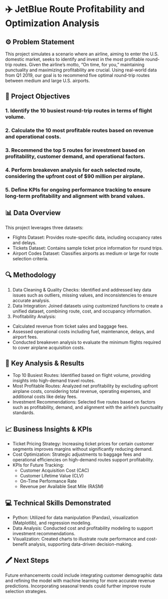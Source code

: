 # ✈️ JetBlue Route Profitability and Optimization Analysis

## ⚙️ Problem Statement

This project simulates a scenario where an airline, aiming to enter the U.S. domestic market, seeks to identify and invest in the most profitable round-trip routes. Given the airline’s motto, “On time, for you,” maintaining punctuality and maximizing profitability are crucial. Using real-world data from Q1 2019, our goal is to recommend five optimal round-trip routes between medium and large U.S. airports.

## 🎯 Project Objectives

### 1. Identify the 10 busiest round-trip routes in terms of flight volume.
### 2. Calculate the 10 most profitable routes based on revenue and operational costs.
### 3. Recommend the top 5 routes for investment based on profitability, customer demand, and operational factors.
### 4. Perform breakeven analysis for each selected route, considering the upfront cost of $90 million per airplane.
### 5. Define KPIs for ongoing performance tracking to ensure long-term profitability and alignment with brand values.

## 📊 Data Overview

This project leverages three datasets:

- Flights Dataset: Provides route-specific data, including occupancy rates and delays.
- Tickets Dataset: Contains sample ticket price information for round trips.
- Airport Codes Dataset: Classifies airports as medium or large for route selection criteria.

## 🔍 Methodology

1. Data Cleaning & Quality Checks: Identified and addressed key data issues such as outliers, missing values, and inconsistencies to ensure accurate analysis.
2. Data Integration: Joined datasets using customized functions to create a unified dataset, combining route, cost, and occupancy information.
3. Profitability Analysis:
- Calculated revenue from ticket sales and baggage fees.
- Assessed operational costs including fuel, maintenance, delays, and airport fees.
- Conducted breakeven analysis to evaluate the minimum flights required to cover airplane acquisition costs.

## 🔎 Key Analysis & Results

- Top 10 Busiest Routes: Identified based on flight volume, providing insights into high-demand travel routes.
- Most Profitable Routes: Analyzed net profitability by excluding upfront airplane costs, considering total revenue, operating expenses, and additional costs like delay fees.
- Investment Recommendations: Selected five routes based on factors such as profitability, demand, and alignment with the airline’s punctuality standards.

## 📈 Business Insights & KPIs

- Ticket Pricing Strategy: Increasing ticket prices for certain customer segments improves margins without significantly reducing demand.
- Cost Optimization: Strategic adjustments to baggage fees and operational efficiencies on high-demand routes support profitability.
- KPIs for Future Tracking:
  - Customer Acquisition Cost (CAC)
  - Customer Lifetime Value (CLV)
  - On-Time Performance Rate
  - Revenue per Available Seat Mile (RASM)

## 💻 Technical Skills Demonstrated

- Python: Utilized for data manipulation (Pandas), visualization (Matplotlib), and regression modeling.
- Data Analysis: Conducted cost and profitability modeling to support investment recommendations.
- Visualization: Created charts to illustrate route performance and cost-benefit analysis, supporting data-driven decision-making.

## 🖍️ Next Steps

Future enhancements could include integrating customer demographic data and refining the model with machine learning for more accurate revenue predictions. Incorporating seasonal trends could further improve route selection strategies.
